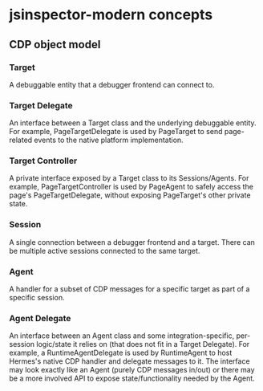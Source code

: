 # jsinspector-modern concepts

## CDP object model

### Target

A debuggable entity that a debugger frontend can connect to.

### Target Delegate

An interface between a Target class and the underlying debuggable entity. For example, PageTargetDelegate is used by PageTarget to send page-related events to the native platform implementation.

### Target Controller

A private interface exposed by a Target class to its Sessions/Agents. For example, PageTargetController is used by PageAgent to safely access the page's PageTargetDelegate, without exposing PageTarget's other private state.

### Session

A single connection between a debugger frontend and a target. There can be multiple active sessions connected to the same target.

### Agent

A handler for a subset of CDP messages for a specific target as part of a specific session.

### Agent Delegate

An interface between an Agent class and some integration-specific, per-session logic/state it relies on (that does not fit in a Target Delegate). For example, a RuntimeAgentDelegate is used by RuntimeAgent to host Hermes's native CDP handler and delegate messages to it. The interface may look exactly like an Agent (purely CDP messages in/out) or there may be a more involved API to expose state/functionality needed by the Agent.
